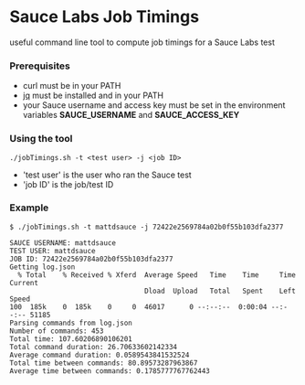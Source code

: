 # Sauce Labs Job Timings

useful command line tool to compute job timings for a Sauce Labs test

### Prerequisites

* curl must be in your PATH
* [jq](https://stedolan.github.io/jq/) must be installed and in your PATH
* your Sauce username and access key must be set in the environment variables **SAUCE_USERNAME** and **SAUCE_ACCESS_KEY**

### Using the tool

```./jobTimings.sh -t <test user> -j <job ID>```
 
* 'test user' is the user who ran the Sauce test
* 'job ID' is the job/test ID

### Example

```
$ ./jobTimings.sh -t mattdsauce -j 72422e2569784a02b0f55b103dfa2377

SAUCE USERNAME: mattdsauce
TEST USER: mattdsauce
JOB ID: 72422e2569784a02b0f55b103dfa2377
Getting log.json
  % Total    % Received % Xferd  Average Speed   Time    Time     Time  Current
                                 Dload  Upload   Total   Spent    Left  Speed
100  185k    0  185k    0     0  46017      0 --:--:--  0:00:04 --:--:-- 51185
Parsing commands from log.json
Number of commands: 453
Total time: 107.60206890106201
Total command duration: 26.70633602142334
Average command duration: 0.0589543841532524
Total time between commands: 80.89573287963867
Average time between commands: 0.1785777767762443
```
